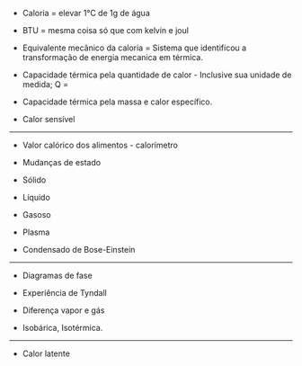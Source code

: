- Caloria = elevar 1°C de 1g de água

 - BTU = mesma coisa só que com kelvin e joul

- Equivalente mecânico da caloria = Sistema que identificou a transformação de energia mecanica em térmica.

- Capacidade térmica pela quantidade de calor - Inclusive sua unidade de medida; Q = 

- Capacidade térmica pela massa e calor específico. 

-  Calor sensível

---

-  Valor calórico dos alimentos - calorímetro

- Mudanças de estado

- Sólido

 - Líquido

- Gasoso

- Plasma

- Condensado de Bose-Einstein

---

- Diagramas de fase

- Experiência de Tyndall

- Diferença vapor e gás

- Isobárica, Isotérmica.

---

- Calor latente